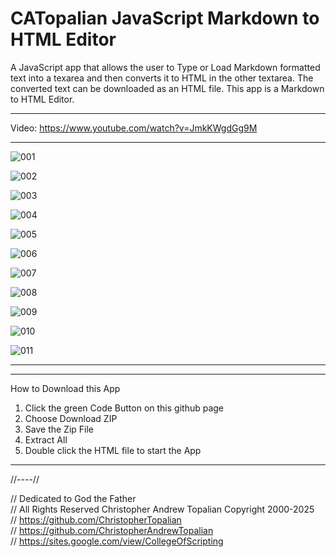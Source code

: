 # CATopalian JavaScript Markdown to HTML Editor
A JavaScript app that allows the user to Type or Load Markdown formatted text into a texarea and then converts it to HTML in the other textarea. The converted text can be downloaded as an HTML file. This app is a Markdown to HTML Editor.

---

Video: https://www.youtube.com/watch?v=JmkKWgdGg9M

---

![001](src/media/textures/screenshots/001.webp)  

![002](src/media/textures/screenshots/002.webp)  

![003](src/media/textures/screenshots/003.webp)  

![004](src/media/textures/screenshots/004.webp)  

![005](src/media/textures/screenshots/005.webp)  

![006](src/media/textures/screenshots/006.webp)  

![007](src/media/textures/screenshots/007.webp)  

![008](src/media/textures/screenshots/008.webp)  

![009](src/media/textures/screenshots/009.webp)  

![010](src/media/textures/screenshots/010.webp)  

![011](src/media/textures/screenshots/011.webp)  

---

---

How to Download this App
1. Click the green Code Button on this github page
2. Choose Download ZIP
3. Save the Zip File
4. Extract All
5. Double click the HTML file to start the App

---

//----//

// Dedicated to God the Father  
// All Rights Reserved Christopher Andrew Topalian Copyright 2000-2025  
// https://github.com/ChristopherTopalian  
// https://github.com/ChristopherAndrewTopalian  
// https://sites.google.com/view/CollegeOfScripting

